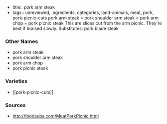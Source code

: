 - title:: pork arm steak
- tags:: unreviewed, ingredients, categories, land-animals, meat, pork, pork-picnic-cuts
pork arm steak = pork shoulder arm steak = pork arm chop = pork picnic steak This are slices cut from the arm picnic. They're best if braised slowly. Substitutes: pork blade steak

### Other Names

* pork arm steak
* pork shoulder arm steak
* pork arm chop
* pork picnic steak

### Varieties

* [[pork-picnic-cuts]]

### Sources
* http://foodsubs.com/MeatPorkPicnic.html
